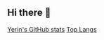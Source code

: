 ## Hi there 👋

<!--
**yerin-04/yerin-04** is a ✨ _special_ ✨ repository because its `README.md` (this file) appears on your GitHub profile.

Here are some ideas to get you started:

- 🔭 I’m currently working on ...
- 🌱 I’m currently learning ...
- 👯 I’m looking to collaborate on ...
- 🤔 I’m looking for help with ...
- 💬 Ask me about ...
- 📫 How to reach me: ...
- 😄 Pronouns: ...
- ⚡ Fun fact: ...
-->

[Yerin's GitHub stats](https://github-readme-stats.vercel.app/api?username={yerin-04}&show_icons=true&theme=radical)
[Top Langs](https://github-readme-stats.vercel.app/api/top-langs/?username={yerin-04})
